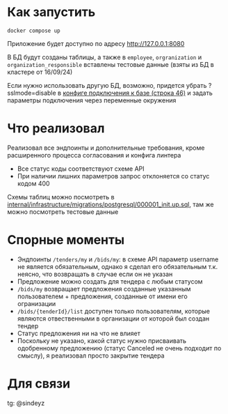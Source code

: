 # Как запустить

````
docker compose up
````

Приложение будет доступно по адресу http://127.0.0.1:8080

В БД будут созданы таблицы, а также в `employee`, `orgranization` и `organization_responsible` вставлены тестовые данные (взяты из БД в кластере от 16/09/24)

Если нужно использовать другую БД, возможно, придется убрать ?sslmode=disable в [конфиге подключения к базе (строка 46)](internal/infrastructure/config/db_config.go) и задать параметры подключения через переменные окружения

# Что реализовал
Реализовал все эндпоинты и дополнительные требования, кроме расширенного процесса согласования и конфига линтера

- Все статус коды соответствуют схеме API
- При наличии лишних параметров запрос отклоняется со статус кодом 400

Схемы таблиц можно посмотреть в [internal/infrastructure/migrations/postgresql/000001_init.up.sql](internal/infrastructure/migrations/postgresql/000001_init.up.sql), там же можно посмотреть тестовые данные

# Спорные моменты
- Эндпоинты `/tenders/my` и `/bids/my`: в схеме API параметр username не является обязательным, однако я сделал его обязательным т.к. неясно, что возвращать в случае если он не указан
- Предложение можно создать для тендера с любым статусом
- `/bids/my` возвращает предложения созданные указанным пользователем + предложения, созданные от имени его огранизации
- `/bids/{tenderId}/list` доступен только пользователям, которые являются отвественными в организации от которой был создан тендер
- Статус предложения ни на что не влияет
- Поскольку не указано, какой статус нужно присваивать одобренному предложению (статус Canceled не очень подходит по смыслу), я реализовал просто закрытие тендера

# Для связи
tg: @sindeyz